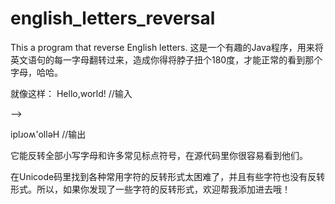 english_letters_reversal
========================

This a program that reverse English letters.
这是一个有趣的Java程序，用来将英文语句的每一字母翻转过来，造成你得将脖子扭个180度，才能正常的看到那个字母，哈哈。

就像这样：
Hello,world!   //输入

——>

iplɹoʍ'olləH   //输出

它能反转全部小写字母和许多常见标点符号，在源代码里你很容易看到他们。

在Unicode码里找到各种常用字符的反转形式太困难了，并且有些字符也没有反转形式。所以，如果你发现了一些字符的反转形式，欢迎帮我添加进去哦！
